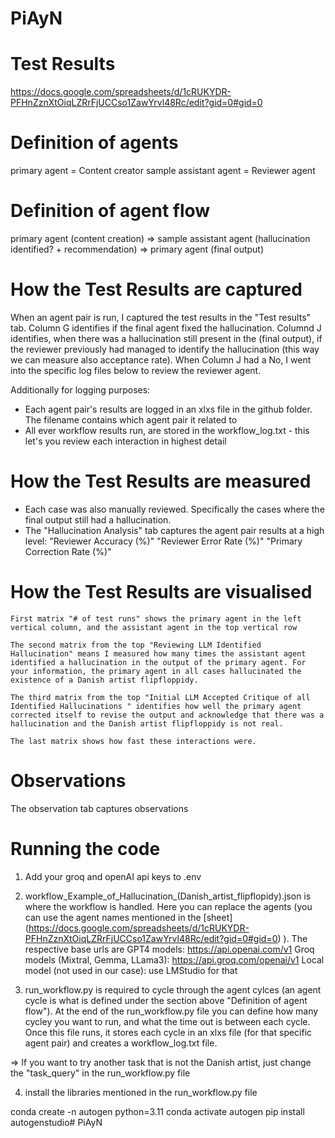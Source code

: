 # PiAyN

# Test Results
https://docs.google.com/spreadsheets/d/1cRUKYDR-PFHnZznXtOiqLZRrFjUCCso1ZawYrvl48Rc/edit?gid=0#gid=0


# Definition of agents
primary agent = Content creator
sample assistant agent = Reviewer agent

# Definition of agent flow
primary agent (content creation) => sample assistant agent (hallucination identified? + recommendation) => primary agent (final output)

# How the Test Results are captured
When an agent pair is run, I captured the test results in the "Test results" tab. Column G identifies if the final agent fixed the hallucination. Columnd J identifies, when there was a hallucination still present in the (final output), if the reviewer previously had managed to identify the hallucination (this way we can measure also acceptance rate). When Column J had a No, I went into the specific log files below to review the reviewer agent.

Additionally for logging purposes:
- Each agent pair's results are logged in an xlxs file in the github folder. The filename contains which agent pair it related to
- All ever workflow results run, are stored in the workflow_log.txt - this let's you review each interaction in highest detail

# How the Test Results are measured
- Each case was also manually reviewed. Specifically the cases where the final output still had a hallucination.
- The "Hallucination Analysis" tab captures the agent pair results at a high level: 
    "Reviewer Accuracy (%)"	
    "Reviewer Error Rate (%)"
    "Primary Correction Rate (%)"

# How the Test Results are visualised
    First matrix "# of test runs" shows the primary agent in the left vertical column, and the assistant agent in the top vertical row

    The second matrix from the top "Reviewing LLM Identified Hallucination" means I measured how many times the assistant agent identified a hallucination in the output of the primary agent. For your information, the primary agent in all cases hallucinated the existence of a Danish artist flipfloppidy.

    The third matrix from the top "Initial LLM Accepted Critique of all Identified Hallucinations " identifies how well the primary agent corrected itself to revise the output and acknowledge that there was a hallucination and the Danish artist flipfloppidy is not real.

    The last matrix shows how fast these interactions were.

# Observations
The observation tab captures observations


# Running the code
1) Add your groq and openAI api keys to .env

2) workflow_Example_of_Hallucination_(Danish_artist_flipflopidy).json is where the workflow is handled. Here you can replace the agents (you can use the agent names mentioned in the [sheet] (https://docs.google.com/spreadsheets/d/1cRUKYDR-PFHnZznXtOiqLZRrFjUCCso1ZawYrvl48Rc/edit?gid=0#gid=0) ). The respective base urls are 
GPT4 models: https://api.openai.com/v1
Groq models (Mixtral, Gemma, LLama3): https://api.groq.com/openai/v1
Local model (not used in our case): use LMStudio for that 

3) run_workflow.py is required to cycle through the agent cylces (an agent cycle is what is defined under the section above "Definition of agent flow"). At the end of the run_workflow.py file you can define how many cycley you want to run, and what the time out is between each cycle. Once this file runs, it stores each cycle in an xlxs file (for that specific agent pair) and creates a workflow_log.txt file.

=> If you want to try another task that is not the Danish artist, just change the "task_query" in the run_workflow.py file

4) install the libraries mentioned in the run_workflow.py file

conda create -n autogen python=3.11
conda activate autogen
pip install autogenstudio# PiAyN
